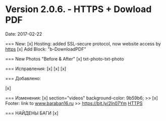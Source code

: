 # Version 2.0.6. - HTTPS + Dowload PDF 
Date: 2017-02-22

=== New:
[x] Hosting: added SSL-secure protocol, now website access by [https](https://baraban16.ru)
[x] Add Block: "b-DownloadPDF"


=== New Photos "Before & After" 
[x] txt-photo-txt-photo

=== Исправления:
[x] 
[x] 
[x] 

=== Добавлено:

[x] 
				
=== Изменения:
[x] section="videos" background-color: 9b59b6; >> 
[x] Footer: link to www.baraban16.ru >> https://bit.ly/2ln07Ym [HTTPS](https://www.baraban16.ru/?source=footer_copyright)

=== НАЙДЕНЫ БАГИ
[x] 

